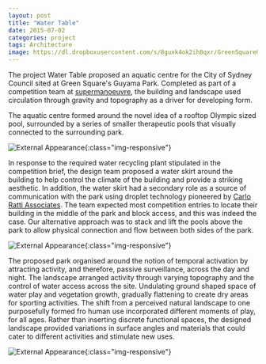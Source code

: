 ```yaml
---
layout: post
title: "Water Table"
date: 2015-07-02
categories: project
tags: Architecture
image: https://dl.dropboxusercontent.com/s/8guxk4ok2ih8qxr/GreenSquareGrid.png?dl=0
---
```


The project Water Table proposed an aquatic centre for the City of Sydney Council sited at Green Square's Guyama Park. Completed as part of a competition team at [supermanoeuvre](http://www.supermanoeuvre.com/), the building and landscape used circulation through gravity and topography as a driver for developing form. 

The aquatic centre formed around the novel idea of a rooftop Olympic sized pool, surrounded by a series of smaller therapeutic pools that visually connected to the surrounding park. 

![External Appearance](https://dl.dropboxusercontent.com/s/dcy426n432s500r/GreenSquare_mainrender.png?dl=0){:class="img-responsive"}

In response to the required water recycling plant stipulated in the competition brief, the design team proposed a water skirt around the building to help control the climate of the building and provide a striking aesthetic. In addition, the water skirt had a secondary role as a source of communication with the park using droplet technology pioneered by [Carlo Ratti Associates](https://carloratti.com/project/digital-water-pavilion/). The team expected most competition entries to locate their building in the middle of the park and block access, and this was indeed the case. Our alternative approach was to stack and lift the pools above the park to allow physical connection and flow between both sides of the park. 

![External Appearance](https://dl.dropboxusercontent.com/s/6d7m3pgu6nyj4i4/GreenSquare_conceptpage.png?dl=0){:class="img-responsive"}

The proposed park organised around the notion of temporal activation by attracting activity, and therefore, passive surveillance, across the day and night. The landscape arranged activity through varying topography and the control of water access across the site. Undulating ground shaped space of water play and vegetation growth, gradually flattening to create dry areas for sporting activities. The shift from a perceived natural landscape to one purposefully formed fro human use incorporated different moments of play, for all ages. Rather than inserting discrete functional spaces, the designed landscape provided variations in surface angles and materials that could cater to different activities and stimulate new uses.

![External Appearance](https://dl.dropboxusercontent.com/s/xwdxrv5vdws8jc6/GreenSquare_sitediagram.png?dl=0){:class="img-responsive"}



